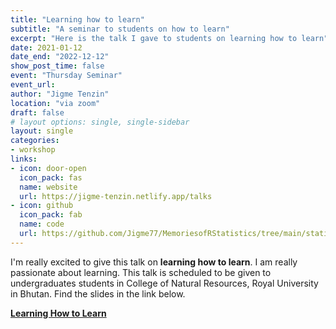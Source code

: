 ```yaml
---
title: "Learning how to learn"
subtitle: "A seminar to students on how to learn"
excerpt: "Here is the talk I gave to students on learning how to learn"
date: 2021-01-12
date_end: "2022-12-12"
show_post_time: false
event: "Thursday Seminar"
event_url: 
author: "Jigme Tenzin"
location: "via zoom"
draft: false
# layout options: single, single-sidebar
layout: single
categories:
- workshop
links:
- icon: door-open
  icon_pack: fas
  name: website
  url: https://jigme-tenzin.netlify.app/talks
- icon: github
  icon_pack: fab
  name: code
  url: https://github.com/Jigme77/MemoriesofRStatistics/tree/main/static/slides/2022-how-to-learn
---
```


I'm really excited to give this talk on **learning how to learn**. I am really passionate about learning. This talk is scheduled to be given to undergraduates students in College of Natural Resources, Royal University in Bhutan. Find the slides in the link below. 

[**Learning How to Learn**](/slides/2022-how-to-learn/index.html#1)
